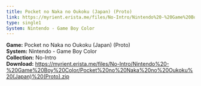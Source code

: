 ```yaml
---
title: Pocket no Naka no Oukoku (Japan) (Proto)
link: https://myrient.erista.me/files/No-Intro/Nintendo%20-%20Game%20Boy%20Color/Pocket%20no%20Naka%20no%20Oukoku%20(Japan)%20(Proto).zip
type: single1
System: Nintendo - Game Boy Color
---
```

<b>Game:</b> Pocket no Naka no Oukoku (Japan) (Proto)<br>
<b>System:</b> Nintendo - Game Boy Color<br>
<b>Collection:</b> No-Intro<br>
<b>Download:</b> https://myrient.erista.me/files/No-Intro/Nintendo%20-%20Game%20Boy%20Color/Pocket%20no%20Naka%20no%20Oukoku%20(Japan)%20(Proto).zip